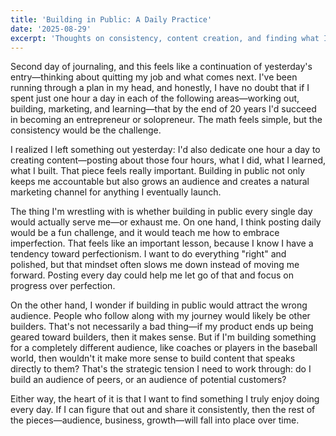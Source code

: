 ```yaml
---
title: 'Building in Public: A Daily Practice'
date: '2025-08-29'
excerpt: 'Thoughts on consistency, content creation, and finding what I enjoy doing every day.'
---
```


Second day of journaling, and this feels like a continuation of yesterday's entry—thinking about quitting my job and what comes next. I've been running through a plan in my head, and honestly, I have no doubt that if I spent just one hour a day in each of the following areas—working out, building, marketing, and learning—that by the end of 20 years I'd succeed in becoming an entrepreneur or solopreneur. The math feels simple, but the consistency would be the challenge.

I realized I left something out yesterday: I'd also dedicate one hour a day to creating content—posting about those four hours, what I did, what I learned, what I built. That piece feels really important. Building in public not only keeps me accountable but also grows an audience and creates a natural marketing channel for anything I eventually launch.

The thing I'm wrestling with is whether building in public every single day would actually serve me—or exhaust me. On one hand, I think posting daily would be a fun challenge, and it would teach me how to embrace imperfection. That feels like an important lesson, because I know I have a tendency toward perfectionism. I want to do everything "right" and polished, but that mindset often slows me down instead of moving me forward. Posting every day could help me let go of that and focus on progress over perfection.

On the other hand, I wonder if building in public would attract the wrong audience. People who follow along with my journey would likely be other builders. That's not necessarily a bad thing—if my product ends up being geared toward builders, then it makes sense. But if I'm building something for a completely different audience, like coaches or players in the baseball world, then wouldn't it make more sense to build content that speaks directly to them? That's the strategic tension I need to work through: do I build an audience of peers, or an audience of potential customers?

Either way, the heart of it is that I want to find something I truly enjoy doing every day. If I can figure that out and share it consistently, then the rest of the pieces—audience, business, growth—will fall into place over time.











